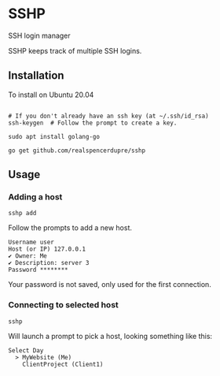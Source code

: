 # SSHP
SSH login manager
 
SSHP keeps track of multiple SSH logins.

## Installation

To install on Ubuntu 20.04


```

# If you don't already have an ssh key (at ~/.ssh/id_rsa)
ssh-keygen  # Follow the prompt to create a key.

sudo apt install golang-go

go get github.com/realspencerdupre/sshp

```

## Usage

### Adding a host
```
sshp add

```
Follow the prompts to add a new host.

```
Username user
Host (or IP) 127.0.0.1
✔ Owner: Me
✔ Description: server 3
Password ********
```

Your password is not saved, only used for the first connection.

### Connecting to selected host
```
sshp
```
Will launch a prompt to pick a host, looking something like this:
```
Select Day
  > MyWebsite (Me)
    ClientProject (Client1)

```
